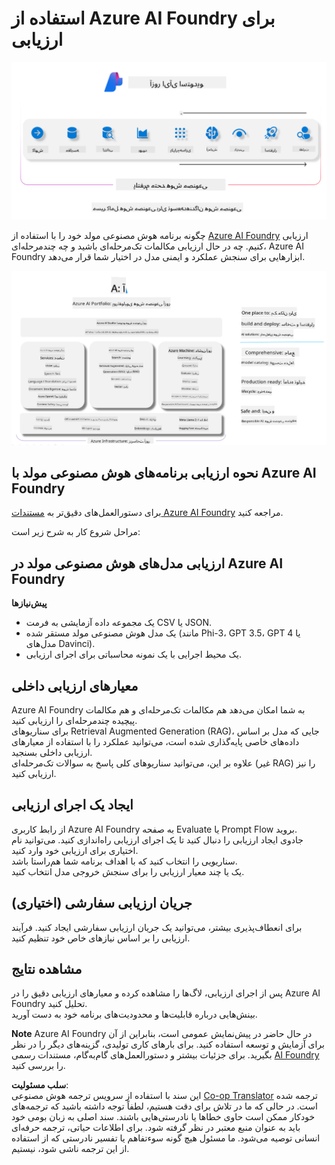 <!--
CO_OP_TRANSLATOR_METADATA:
{
  "original_hash": "7b4235159486df4000e16b7b46ddfec3",
  "translation_date": "2025-07-16T22:28:46+00:00",
  "source_file": "md/01.Introduction/05/AIFoundry.md",
  "language_code": "fa"
}
-->
# **استفاده از Azure AI Foundry برای ارزیابی**

![aistudo](../../../../../translated_images/AIFoundry.9e0b513e999a1c5aa227e4c7028b5ff9a6cb712e6613c696705445ee4ca8f35d.fa.png)

چگونه برنامه هوش مصنوعی مولد خود را با استفاده از [Azure AI Foundry](https://ai.azure.com?WT.mc_id=aiml-138114-kinfeylo) ارزیابی کنیم. چه در حال ارزیابی مکالمات تک‌مرحله‌ای باشید و چه چندمرحله‌ای، Azure AI Foundry ابزارهایی برای سنجش عملکرد و ایمنی مدل در اختیار شما قرار می‌دهد.

![aistudo](../../../../../translated_images/AIPortfolio.69da59a8e1eaa70f2bab1836c11a69fc97e59f1b1b4154ce5e58bc589d278047.fa.png)

## نحوه ارزیابی برنامه‌های هوش مصنوعی مولد با Azure AI Foundry
برای دستورالعمل‌های دقیق‌تر به [مستندات Azure AI Foundry](https://learn.microsoft.com/azure/ai-studio/how-to/evaluate-generative-ai-app?WT.mc_id=aiml-138114-kinfeylo) مراجعه کنید.

مراحل شروع کار به شرح زیر است:

## ارزیابی مدل‌های هوش مصنوعی مولد در Azure AI Foundry

**پیش‌نیازها**

- یک مجموعه داده آزمایشی به فرمت CSV یا JSON.
- یک مدل هوش مصنوعی مولد مستقر شده (مانند Phi-3، GPT 3.5، GPT 4 یا مدل‌های Davinci).
- یک محیط اجرایی با یک نمونه محاسباتی برای اجرای ارزیابی.

## معیارهای ارزیابی داخلی

Azure AI Foundry به شما امکان می‌دهد هم مکالمات تک‌مرحله‌ای و هم مکالمات پیچیده چندمرحله‌ای را ارزیابی کنید.  
برای سناریوهای Retrieval Augmented Generation (RAG)، جایی که مدل بر اساس داده‌های خاصی پایه‌گذاری شده است، می‌توانید عملکرد را با استفاده از معیارهای ارزیابی داخلی بسنجید.  
علاوه بر این، می‌توانید سناریوهای کلی پاسخ به سوالات تک‌مرحله‌ای (غیر RAG) را نیز ارزیابی کنید.

## ایجاد یک اجرای ارزیابی

از رابط کاربری Azure AI Foundry به صفحه Evaluate یا Prompt Flow بروید.  
جادوی ایجاد ارزیابی را دنبال کنید تا یک اجرای ارزیابی راه‌اندازی کنید. می‌توانید نام اختیاری برای ارزیابی خود وارد کنید.  
سناریویی را انتخاب کنید که با اهداف برنامه شما هم‌راستا باشد.  
یک یا چند معیار ارزیابی را برای سنجش خروجی مدل انتخاب کنید.

## جریان ارزیابی سفارشی (اختیاری)

برای انعطاف‌پذیری بیشتر، می‌توانید یک جریان ارزیابی سفارشی ایجاد کنید. فرآیند ارزیابی را بر اساس نیازهای خاص خود تنظیم کنید.

## مشاهده نتایج

پس از اجرای ارزیابی، لاگ‌ها را مشاهده کرده و معیارهای ارزیابی دقیق را در Azure AI Foundry تحلیل کنید.  
بینش‌هایی درباره قابلیت‌ها و محدودیت‌های برنامه خود به دست آورید.

**Note** Azure AI Foundry در حال حاضر در پیش‌نمایش عمومی است، بنابراین از آن برای آزمایش و توسعه استفاده کنید. برای بارهای کاری تولیدی، گزینه‌های دیگر را در نظر بگیرید. برای جزئیات بیشتر و دستورالعمل‌های گام‌به‌گام، مستندات رسمی [AI Foundry](https://learn.microsoft.com/azure/ai-studio/?WT.mc_id=aiml-138114-kinfeylo) را بررسی کنید.

**سلب مسئولیت**:  
این سند با استفاده از سرویس ترجمه هوش مصنوعی [Co-op Translator](https://github.com/Azure/co-op-translator) ترجمه شده است. در حالی که ما در تلاش برای دقت هستیم، لطفاً توجه داشته باشید که ترجمه‌های خودکار ممکن است حاوی خطاها یا نادرستی‌هایی باشند. سند اصلی به زبان بومی خود باید به عنوان منبع معتبر در نظر گرفته شود. برای اطلاعات حیاتی، ترجمه حرفه‌ای انسانی توصیه می‌شود. ما مسئول هیچ گونه سوءتفاهم یا تفسیر نادرستی که از استفاده از این ترجمه ناشی شود، نیستیم.